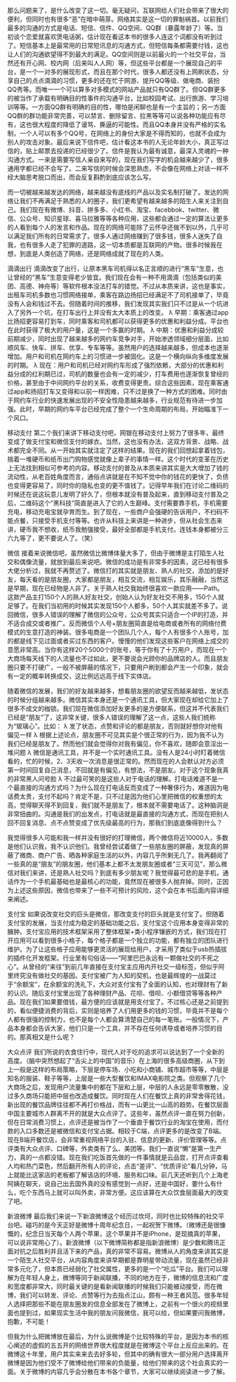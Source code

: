   那么问题来了，是什么改变了这一切。毫无疑问，互联网给人们社会带来了很大的便利，但同时也有很多“恶”在暗中萌芽。网络其实是这一切的罪魁祸首。以前我们最多的沟通的方式是电话、短信、信件、QQ空间、QQ群（暴露年龄了）等。当初谈个恋爱就喜欢煲电话粥，估计现在看这本书的很多人连这个词都没有听到过了。短信基本上是最常用的日常短讯息的沟通方式，但短信每条都需要付钱，这也让人们的沟通欲望得不到最大的满足。QQ空间则是以前最火的一个社交平台，当然还有开心网、校内网（后来叫人人网）等，但这些平台都是一个展现自己的平台，是一个一对多的展现形式，而且在那个时代，很多人都还没有上网刷状态，分享自己的点点滴滴的习惯，更多的还在忙于网游、提升QQ等级、做电商、装扮QQ秀等。而唯一一个可以算多对多模式的网站产品就只有QQ群了。但QQ群更多的被当作了承载有明确目的性事件的沟通平台，比如校园考试、出行旅游、学习培训等等。一方面QQ群有明确的目的性，哪怕是闲聊也是有一个主旨的；另一方面QQ群的群功能非常完善，可以禁言、删除留言、拉黑等等可以说各种功能应有尽有，这也很大程度的降低了谩骂、撕逼的可能性。而且QQ本身并没有严格的实名制，一个人可以有多个QQ号，在网络上的身份大家是不得而知的，也就不会成为别人的攻击对象。最后来说下信件吧，估计看这本书的人无论年龄大小，真正写过信的，贴上邮票去投递的已经很少了。信件是我认为最有诚意，最深入灵魂的一种沟通方式。一来是需要写信人亲自来写的，现在我们写字的机会越来越少了，很多通用字都已经不会写了。二来写信的时候会深思熟虑，不会像在网络上对话一样不经大脑思考脱口而出，而会反复斟酌到底应该怎么写。

  而一切被越来越发达的网络，越来越没有底线的产品以及实名制打破了。发达的网络让我们不再满足于熟悉的人的圈子，我们更希望有越来越多的陌生人来关注到自己。我们现在有微博、抖音、拼多多、小红书、淘宝、facebbok、twitter、微信、公众号、知识星球、喜马拉雅等等各种应用，这些都会通过一定的算法让更多的人看到每个人的发言和作品。现在的网络可能除了云怀孕还做不到以外，几乎可以满足我们所有的日常需求了。很多人通过网络赚到了很多钱，很多人迷失了自我，也有很多人走了犯罪的道路，这一切本质都是互联网的产物。很多时候我在想，到底是人类创造了网络，还是网络成就了现在的人类。

滴滴出行
  滴滴改变了出行，让原本黑车司机得以名正言顺的进行“黑车”生意，也让曾经的“黑车”生意变得老少皆宜。我们现在会有一种不用滴滴（包括类似的美团、高德、神舟等）等软件根本没法打车的错觉。不过从本质来讲，这也是事实，出租车司机多数也习惯网络接单，乘客在路边扬招已经满足不了司机接单了，毕竟没有人会和钱过不去。但随着时间的推移，我们发现其实我们只不过是从一个坑进入了另外一个坑，在打车出行上并没有太大本质上的改变。
λ	早期：乘客通过app比扬招更容易打到车，同时乘客和司机都可以获得更多的优惠和利益分成。平台也在此时获得了极大的用户量，这是一个多赢的时期。
λ	中期：优惠和利益分成较前期减少，同时出现了越来越多的网约车竞争对手，开始渗透领域细分层面，比如顺风车、快车、拼车、优享、专车等等。虽然用户的选择越来越多，但成本也逐渐增加。用户和司机在网约车上的习惯进一步被固化。这是一个横向纵向多维度发展的时期。
λ	现在：用户和司机已经对网约车形成了强烈依赖，大部分的优惠和利益分成的红利期已过，司机的数量也会有一定的减少，打车费用也逐渐恢复曾经的价格，甚至由于中间网约平台的关系，收费变得更贵。综合这些因素，现在乘客通过app和扬招打车又变得和以前一样困难，只不过是换了一种方式的困难。同时由于网约车行业的快速发展出现的不安全性隐患越来越多，行业规范有待进一步加强。此时，早期的网约车平台已经完成了整个一个生命周期的布局，开始瞄准下一个风口。

移动支付
  第二个我们来讲下移动支付吧，网银在移动支付上努力了很多年，最终变成了做支付宝和微信支付的嫁衣。当然，这也没有办法，这双方背景、战略、战术都完全不同。从一开始其实就注定了这样的结果。现在的我们回想起拿着钱包，揣着一堆硬币和纸币出门购物感觉就像上辈子的事情一样。这个时代的变革在历史上无法找到相似可参考的内容。移动支付的普及从本质来讲其实是大大增加了钱的流动性，从老百姓角度而言，通俗点讲就是在不知不觉中你的钱花的更快了，负债也变得更容易了，同时你的隐私也变的更不值钱了。记得早年我们在讨论二维码的时候还在说这玩意儿发明了好久了，但根本就没有普及起来，直到移动支付普及之后，二维码这个“黑科技”简直是进入了它的人生巅峰。支付需要靠手机，手机需要充电，移动充电宝就孕育而生。到了现在，一些商户会强硬的告诉用户，不扫码不能点餐，只接受手机支付等等。也许从科技上来讲是一种进步，但从社会生态来讲，硬币我不想收，纸币我勉强接受，最好全部都是手机支付。连钱本身都被分三六九等了，更不要说人了。（笑）

微信
  接着来说微信吧，虽然微信比微博体量大多了，但由于微博是主打陌生人社交和偶像流量，就放到最后来说吧。微信的成功是有非常多的因素，这已经有很多大佬分析过，我就不再赘述了。微信打的其实就是朋友、熟人的社交，添加的是好友，每天看的是朋友圈，大家都是朋友，相互交流，相互娱乐，其乐融融，当然这是早期，现在已经物是人非了。关于熟人社交我始终很喜欢一款应用——Path。这款产品主打150个人的熟人好友社交，创始人认为好友社交不用多，150个人就足够了。在我们当初用的时候其实发现150个人都多，50个人其实就差不多了。说回微信，很多人错误的理解了微信的公众号，公众号其实只适合一个IP的打造，并不适合成交或者推广。反而微信个人号+朋友圈简直是给电商或者所有的网络付费模式的生意打造的神装。很多电商是一个团队几个人，每个人有很多个人账号，加的都是线下见过面或者买过东西的客户。慢慢的他们发现这些客户在网络上成交的意愿非常高。当你有这样20个5000个的账号，等于你有了十万用户，而现在一个大商场每天线下的人流量也不过如此，更不要说会光顾你的品牌店的人。而且朋友圈只要不打硬广，一般不被屏蔽的情况下，只要用户刷到都会产生一个印象，就会有一定的概率转换成交，这比例远远高于线下实体店。

  随着微信的发展，我们的好友越来越多，想看朋友圈的欲望反而越来越低，发状态的时候分组越来越多。微信其实本身还是一个通讯工具，但大家现在却给它加上了很多不成文的枷锁。我们现在微信添加好友更多的是方便联系，但这并不代表我们已经是“朋友”了，这非常关键，很多人错误的理解了这一点，这些人我们统称为“玻璃心”。比如：
λ	发了状态，点赞和评论的都是朋友，否则就好想你对他有偏见一样
λ	根据上述论点，朋友圈不可见其实是个很正常的行为，因为我不认为我们已经是朋友了。然而他们就会觉得你对我有偏见，你不喜欢，随即会意淫出一堆问题
λ	微信是通讯工具，并不是一个实时通讯工具。没有人是24小时盯着微信看的，忙的时候，2、3天收一次消息是很正常的。然而现在的人会默认对方必须第一时间回复自己消息，不回就是有偏见，有想法，不是朋友。对于这个现象我真的非常黑人问号脸
λ	不过最可笑的是这些人对于电话的理解。打电话难道不是一个最直接的沟通方式吗？为什么现在打电话反而变成了一种奢侈行为，难道因为电话费太贵，支付不起吗？肯定不是，只不过是因为他们心里把微信的权重想的太高，觉得聊天得不到回复，我们就不是朋友了，根本就不需要电话了。这种脑洞是非常扭曲的。沟通是我们的出发点，打电话就是最直接的沟通方式，而现在把别人回不回复消息、点不点赞变成了优先级最高的行为，那我们到底底像得到什么？

  我觉得很多人可能和我一样并没有很好的打理微信，两个微信将近10000人，多数是他们认识我，我不认识他们。我曾经尝试着做了一些朋友圈的屏蔽，发现真的屏蔽了微商、商户广告、晒各种家庭生活的以外，内容几乎所剩无几了。我再翻阅了一些真的是“朋友”的朋友圈，他们基本上都不太发朋友圈或者“三天可见”，那么微信对我们来讲，还是熟人社交吗？到底有多少朋友呢？我觉得最可悲的是手机，通话作为一个手机最基础也是最核心的功能，竟然现在被很多人抛弃掉。同时，正因为上述这些原因，微信也带来了一些不可预计的风险，这个会在本书后面内容详细来阐述。

支付宝
  如果说改变社交的巨头是微信，那改变支付的巨头就是支付宝了。但随着支付宝的发展，当支付成为稳定的基础功能之后，支付宝这个应用本身变得非常的臃肿。支付宝应用的技术框架采用了整体框架+类小程序镶嵌的方式，我们现在打开应用可以看到很多小格子，每个格子都是一个独立的功能，都有独立的团队进行维护。为了让这些格子应用能够更灵活的展现给用户，才采用了类似于usb热插拔的插件化开发框架。行业里有句俗话——“阿里巴巴永远有一颗做社交的不死之心”。从曾经的“来往”到前几年直接在支付宝主应用内开社交一级标签，但似乎阿里终究没有做社交的基因。支付宝被广为人知的契机，也是最辉煌的一战莫过于“余额宝”，在余额宝的洗礼下，大众对支付宝有了全面的认知，也对理财有了新的认识。随后支付宝里出现了各种理财产品、花呗、借呗、小额借贷等等各种产品。现在我们如果要借钱，最方便的应该就是用支付宝了。不过核心还是之前提到的，看似便捷消费的背后，实则是培养了人们用更多的钱的习惯，毕竟并不是每个人都有很强的控制力，也不是每个人都会算清楚自己的每一笔账。一般情况下，产品本身都会告诉大家，他们只是一个工具，并不存在任何诱导或者培养习惯的目的。那真相又是什么呢？

大众点评
  我们所说的衣食住行中，现代人对于吃的追求可以说达到了一个全新的高度。（脑中突然想起了“舌尖上的中国”的音乐）在上海的很多高级商圈，从下到上一般是这样的布局策略，下层是停车场、小吃和小商铺、城市超市等等，中层是知名的服装、鞋子等等，上层是一些大型餐饮和IMAX电影院之类。但观察了几个大商场之后，发现用户流量集中的都在下层和上层，中层的人永远是零零散散，没过多久商场只能把中层也改造成餐饮。同时现在人们在餐饮上真的非常舍得花钱，新出现的餐饮品牌往往都不再打价格战，而有一山更比一山高的趋势。在餐饮层面中国主要城市人群离不开的就是大众点评了。这些年，虽然点评一直在努力创新，但在日常消费习惯上，点评还是被当作了一个垂直于餐饮行业的淘宝在使用，而付款的入口多数还是被微信和支付宝占据。相较于C端，点评更多的是改变了B端。现在B端开餐饮店，会非常重视网络平台的入驻、信息的更新、评价管理等等。点评类有大众点评、口碑等，外卖类有了么、美团等。我们一直说“懒”是第一生产力，真的一点都没错。现在我们吃饭首先做的一件事情就是云品尝，打开点评查看人均和热门菜色，然后翻开所有人的评论，点击“差评”、“优质评论”看几分钟，马上就能比这家店的老板都了解该店的环境、服务和口味。前几天还听到几个上海老阿姨在聊天，说自己出去国外真的没有感觉到一点好，还是中国好，要什么有什么，吃个东西马上就可以叫外卖，非常方便。这应该算在大众饮食层面最大的改变了吧。

新浪微博
最后我们来说一下新浪微博这个经历过坎坷，同时也比较特殊的社交平台吧。碰巧的是今天正好是微博十周年纪念日，一起祝贺下微博。（微博还是很慷慨的，纪念日当天每个人两个苹果，这个苹果并不是iPhone，是现摘真的苹果，可以说非常用心了）。新浪微博（以下微博简称都是指新浪微博）是少数和腾讯正面对抗之后胜利并且活下来的产品，真的非常不容易。微博从人的角度来讲其实是一个陌生人社交平台，从内容角度来讲早期都是靠明星带动流量，现在虽然已经非常多元化了，但本质已经弱化了社交属性，更多的是一个“吃瓜”平台。我们可以理解为在年轻人身上，微博等同于新闻联播，不同的地方在于，微博的信息流和广度和宽度都非常大，同时最关键的是看新闻联播的时候我们只能被动接受，而在微博，我们可以转发、评论、点赞等行为去指点江山，颇有一种王者风范。很多年轻人选择把那些不能在朋友圈发的信息全部发在了微博上，之前有一个很火的视频里面也提到过，如果现实生活中我的朋友问我微信，我可以给，但如果要问我微博，抱歉，不可能！

但我为什么把微博放在最后，为什么说微博是个比较特殊的平台，是因为本书的核心阐述的虚假的五五开的网络世界很大程度就是在微博这个平台上反应出来的。在微博这十年里，用户其实来来去去好多轮，但其中的确有很大一部分用户选择离开微博是因为他们受不了微博给他们带来的负能量，给他们带来的这个社会真实的一面。关于微博的内容几乎会分散在本书各个章节，大家可以继续阅读进一步了解。
